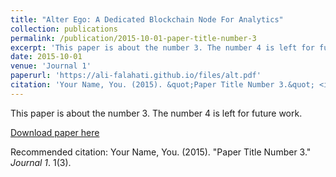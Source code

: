 ```yaml
---
title: "Alter Ego: A Dedicated Blockchain Node For Analytics"
collection: publications
permalink: /publication/2015-10-01-paper-title-number-3
excerpt: 'This paper is about the number 3. The number 4 is left for future work.'
date: 2015-10-01
venue: 'Journal 1'
paperurl: 'https://ali-falahati.github.io/files/alt.pdf'
citation: 'Your Name, You. (2015). &quot;Paper Title Number 3.&quot; <i>Journal 1</i>. 1(3).'
---
```

This paper is about the number 3. The number 4 is left for future work.

[Download paper here](https://ali-falahati.github.io/files/alt.pdf)

Recommended citation: Your Name, You. (2015). "Paper Title Number 3." <i>Journal 1</i>. 1(3).